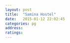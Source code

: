 ```yaml
---
layout: post
title:  "Samina Hostel"
date:   2015-01-12 22:02:45
categories: pg
address: 
ratings:
---
```

